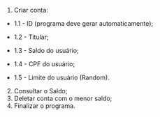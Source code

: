 1. Criar conta:

- 1.1 - ID (programa deve gerar automaticamente);

- 1.2 - Titular;
 
- 1.3 - Saldo do usuário;
 
- 1.4 - CPF do usuário;
 
- 1.5 - Limite do usuário (Random).
 
2. Consultar o Saldo;
3. Deletar conta com o menor saldo;
4. Finalizar o programa.
